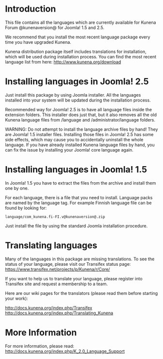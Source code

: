 Introduction
============

This file contains all the languages which are currently available for Kunena Forum @kunenaversion@ for Joomla! 1.5 and 2.5.

We recommend that you install the most recent language package every time you have upgraded Kunena.

Kunena distribution package itself includes translations for installation, which will be used during installation process.
You can find the most recent language list from here:
http://www.kunena.org/download

Installing languages in Joomla! 2.5
===================================

Just install this package by using Joomla installer. All the languages installed into your system will be updated during the
installation process.

Recommended way for Joomla! 2.5 is to have all language files inside the extension folders. This installer does just that,
but it also removes all the old Kunena language files from /language and /administrator/language folders.

WARNING: Do not attempt to install the language archive files by hand! They are Joomla! 1.5 installer files.
Installing those files in Joomla! 2.5 has some side effects, which may cause you to accidentally uninstall the whole language.
If you have already installed Kunena language files by hand, you can fix the issue by installing your Joomla! core language again.

Installing languages in Joomla! 1.5
===================================

In Joomla! 1.5 you have to extract the files from the archive and install them one by one.

For each language, there is a file that you need to install. Language packs are named by the language tag. For example Finnish language
file can be found by looking for:

    language/com_kunena.fi-FI.v@kunenaversion@.zip

Just install the file by using the standard Joomla installation procedure.

Translating languages
=====================

Many of the languages in this package are missing translations. To see the status of your language, please visit our Transifex status page:
https://www.transifex.net/projects/p/Kunena/r/Core/

If you want to help us to translate your language, please register into Transifex site and request a membership to a team.

Here are our wiki pages for the translators (please read them before starting your work):

http://docs.kunena.org/index.php/Transifex
http://docs.kunena.org/index.php/Translating_Kunena

More Information
================

For more information, please read:
http://docs.kunena.org/index.php/K_2.0_Language_Support
